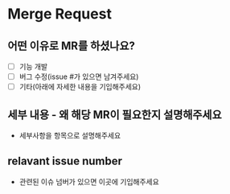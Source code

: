 # Merge Request

## 어떤 이유로 MR를 하셨나요?
- [ ] 기능 개발
- [ ] 버그 수정(issue #가 있으면 남겨주세요)
- [ ] 기타(아래에 자세한 내용을 기입해주세요)

## 세부 내용 - 왜 해당 MR이 필요한지 설명해주세요
- 세부사항을 항목으로 설명해주세요

## relavant issue number
- 관련된 이슈 넘버가 있으면 이곳에 기입해주세요